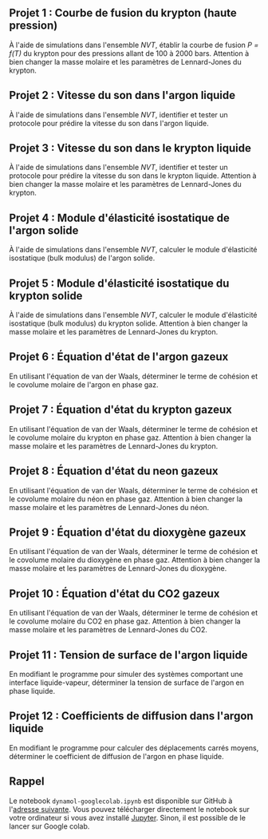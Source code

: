 ## Projet 1 : Courbe de fusion du krypton (haute pression) 

À l'aide de simulations dans l'ensemble *NVT*, établir la courbe de fusion *P = f(T)* du krypton pour des pressions allant de 100 à 2000 bars. Attention à bien changer la masse molaire et les paramètres de Lennard-Jones du krypton.

## Projet 2 : Vitesse du son dans l'argon liquide

À l'aide de simulations dans l'ensemble *NVT*, identifier et tester un protocole pour prédire la vitesse du son dans l'argon liquide.

## Projet 3 : Vitesse du son dans le krypton liquide

À l'aide de simulations dans l'ensemble *NVT*, identifier et tester un protocole pour prédire la vitesse du son dans le krypton liquide.
 Attention à bien changer la masse molaire et les paramètres de Lennard-Jones du krypton.

## Projet 4 : Module d'élasticité isostatique de l'argon solide

À l'aide de simulations dans l'ensemble *NVT*, calculer le module d'élasticité isostatique (bulk modulus) de l'argon solide.

## Projet 5 : Module d'élasticité isostatique du krypton solide

À l'aide de simulations dans l'ensemble *NVT*, calculer le module d'élasticité isostatique (bulk modulus) du krypton solide.  Attention à bien changer la masse molaire et les paramètres de Lennard-Jones du krypton.

## Projet 6 : Équation d'état de l'argon gazeux

En utilisant l'équation de van der Waals, déterminer le terme de cohésion et le covolume molaire de l'argon en phase gaz. 

## Projet 7 : Équation d'état du krypton gazeux

En utilisant l'équation de van der Waals, déterminer le terme de cohésion et le covolume molaire du krypton en phase gaz. Attention à bien changer la masse molaire et les paramètres de Lennard-Jones du krypton.

## Projet 8 : Équation d'état du neon gazeux

En utilisant l'équation de van der Waals, déterminer le terme de cohésion et le covolume molaire du néon en phase gaz. Attention à bien changer la masse molaire et les paramètres de Lennard-Jones du néon.

## Projet 9 : Équation d'état du dioxygène gazeux

En utilisant l'équation de van der Waals, déterminer le terme de cohésion et le covolume molaire du dioxygène en phase gaz. Attention à bien changer la masse molaire et les paramètres de Lennard-Jones du dioxygène.

## Projet 10 : Équation d'état du CO2 gazeux

En utilisant l'équation de van der Waals, déterminer le terme de cohésion et le covolume molaire du CO2 en phase gaz. Attention à bien changer la masse molaire et les paramètres de Lennard-Jones du CO2.

## Projet 11 : Tension de surface de l'argon liquide

En modifiant le programme pour simuler des systèmes comportant une interface liquide-vapeur, déterminer la tension de surface de l'argon en phase liquide.


## Projet 12 : Coefficients de diffusion dans l'argon liquide

En modifiant le programme pour calculer des déplacements carrés moyens, déterminer le coefficient de diffusion de l'argon en phase liquide.

## Rappel

Le notebook `dynamol-googlecolab.ipynb` est disponible sur GitHub à l'[adresse suivante](https://github.com/salanne/dynamol). Vous pouvez télécharger directement le notebook sur votre ordinateur si vous avez installé [Jupyter](https://jupyter.org/). Sinon, il est possible de le lancer sur Google colab. 




